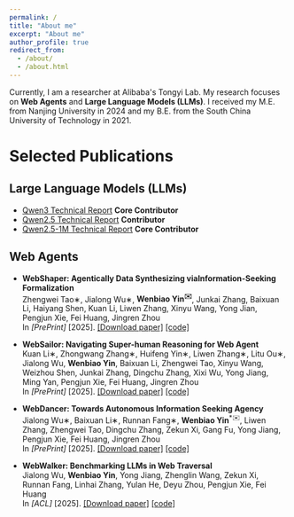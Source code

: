```yaml
---
permalink: /
title: "About me"
excerpt: "About me"
author_profile: true
redirect_from: 
  - /about/
  - /about.html
---
```


Currently, I am a researcher at Alibaba's Tongyi Lab. My research focuses on **Web Agents** and **Large Language Models (LLMs)**. I received my M.E. from Nanjing University in 2024 and my B.E. from the South China University of Technology in 2021.




# Selected Publications
## Large Language Models (LLMs)
* [Qwen3 Technical Report](https://arxiv.org/pdf/2505.09388) **Core Contributor**
* [Qwen2.5 Technical Report](https://arxiv.org/pdf/2412.15115) **Contributor**
* [Qwen2.5-1M Technical Report](https://arxiv.org/pdf/2501.15383) **Core Contributor**



## Web Agents

* **WebShaper: Agentically Data Synthesizing viaInformation-Seeking Formalization**
  <br>
  Zhengwei Tao∗, Jialong Wu∗, **Wenbiao Yin<sup>✉️</sup>**, Junkai Zhang, Baixuan Li, Haiyang Shen, Kuan Li, Liwen Zhang, Xinyu Wang, Yong Jian, Pengjun Xie, Fei Huang, Jingren Zhou
  <br>
  In *[PrePrint]* [2025]. [[Download paper]]([https://arxiv.org/pdf/2507.15061]) [[code]]([https://github.com/Alibaba-NLP/WebAgent])




* **WebSailor: Navigating Super-human Reasoning for Web Agent**
  <br>
  Kuan Li∗, Zhongwang Zhang∗, Huifeng Yin∗, Liwen Zhang∗, Litu Ou∗, Jialong Wu, **Wenbiao Yin**, Baixuan Li, Zhengwei Tao, Xinyu Wang, Weizhou Shen, Junkai Zhang, Dingchu Zhang, Xixi Wu, Yong Jiang, Ming Yan, Pengjun Xie, Fei Huang, Jingren Zhou
  <br>
  In *[PrePrint]* [2025]. [[Download paper]]([https://arxiv.org/pdf/2507.02592]) [[code]]([https://github.com/Alibaba-NLP/WebAgent])




* **WebDancer: Towards Autonomous Information Seeking Agency**
  <br>
  Jialong Wu∗, Baixuan Li∗, Runnan Fang∗, **Wenbiao Yin**<sup>*✉️</sup>, Liwen Zhang, Zhengwei Tao, Dingchu Zhang, Zekun Xi, Gang Fu, Yong Jiang, Pengjun Xie, Fei Huang, Jingren Zhou
  <br>
  In *[PrePrint]* [2025]. [[Download paper]]([https://arxiv.org/pdf/2505.22648]) [[code]]([https://github.com/Alibaba-NLP/WebAgent])



* **WebWalker: Benchmarking LLMs in Web Traversal**
  <br>
  Jialong Wu, **Wenbiao Yin**, Yong Jiang, Zhenglin Wang, Zekun Xi, Runnan Fang, Linhai Zhang, Yulan He, Deyu Zhou, Pengjun Xie, Fei Huang
  <br>
  In *[ACL]* [2025]. [[Download paper]]([https://arxiv.org/pdf/2501.07572]) [[code]]([https://github.com/Alibaba-NLP/WebAgent])




<!-- <script type="text/javascript" id="clustrmaps" src="//cdn.clustrmaps.com/map_v2.js?d=7dXWzz_BFdF80Bt0k6e0-SW76O_S3FJ2XbK4i4aWW1s&cl=ffffff&w=a"></script> -->
<script type="text/javascript" id="clustrmaps" src="//cdn.clustrmaps.com/map_v2.js?cl=ffffff&w=a&t=tt&d=7dXWzz_BFdF80Bt0k6e0-SW76O_S3FJ2XbK4i4aWW1s"></script>
